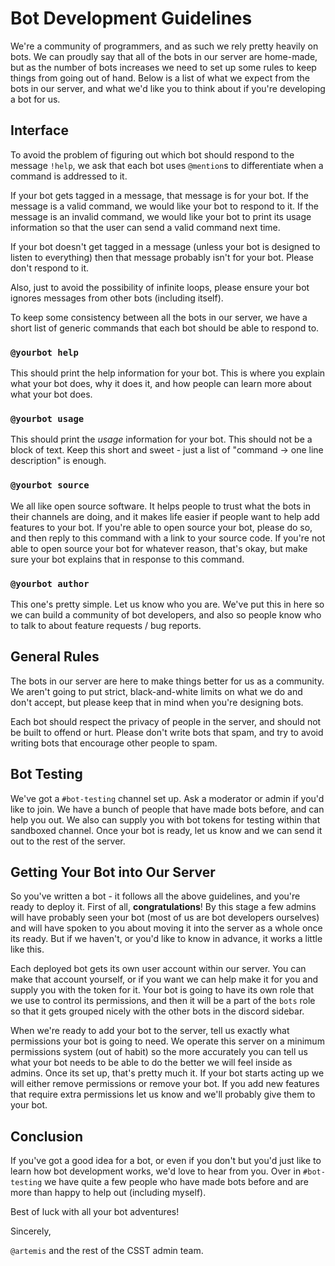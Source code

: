 # Bot Development Guidelines
We're a community of programmers, and as such we rely pretty heavily on bots.
We can proudly say that all of the bots in our server are home-made, but as the number of bots increases we need to set up some rules to keep things from going out of hand.
Below is a list of what we expect from the bots in our server, and what we'd like you to think about if you're developing a bot for us.

## Interface
To avoid the problem of figuring out which bot should respond to the message `!help`, we ask that each bot uses `@mention`s to differentiate when a command is addressed to it.

If your bot gets tagged in a message, that message is for your bot.
If the message is a valid command, we would like your bot to respond to it.
If the message is an invalid command, we would like your bot to print its usage information so that the user can send a valid command next time.

If your bot doesn't get tagged in a message (unless your bot is designed to listen to everything) then that message probably isn't for your bot.
Please don't respond to it.

Also, just to avoid the possibility of infinite loops, please ensure your bot ignores messages from other bots (including itself).

To keep some consistency between all the bots in our server, we have a short list of generic commands that each bot should be able to respond to.

### `@yourbot help`
This should print the help information for your bot.
This is where you explain what your bot does, why it does it, and how people can learn more about what your bot does.

### `@yourbot usage`
This should print the _usage_ information for your bot.
This should not be a block of text.
Keep this short and sweet - just a list of "command -> one line description" is enough.

### `@yourbot source`
We all like open source software.
It helps people to trust what the bots in their channels are doing, and it makes life easier if people want to help add features to your bot.
If you're able to open source your bot, please do so, and then reply to this command with a link to your source code.
If you're not able to open source your bot for whatever reason, that's okay, but make sure your bot explains that in response to this command.

### `@yourbot author`
This one's pretty simple.
Let us know who you are.
We've put this in here so we can build a community of bot developers, and also so people know who to talk to about feature requests / bug reports.

## General Rules
The bots in our server are here to make things better for us as a community.
We aren't going to put strict, black-and-white limits on what we do and don't accept, but please keep that in mind when you're designing bots.

Each bot should respect the privacy of people in the server, and should not be built to offend or hurt.
Please don't write bots that spam, and try to avoid writing bots that encourage other people to spam.

## Bot Testing
We've got a `#bot-testing` channel set up.
Ask a moderator or admin if you'd like to join.
We have a bunch of people that have made bots before, and can help you out.
We also can supply you with bot tokens for testing within that sandboxed channel.
Once your bot is ready, let us know and we can send it out to the rest of the server.

## Getting Your Bot into Our Server
So you've written a bot - it follows all the above guidelines, and you're ready to deploy it.
First of all, **congratulations**!
By this stage a few admins will have probably seen your bot (most of us are bot developers ourselves) and will have spoken to you about moving it into the server as a whole once its ready.
But if we haven't, or you'd like to know in advance, it works a little like this.

Each deployed bot gets its own user account within our server.
You can make that account yourself, or if you want we can help make it for you and supply you with the token for it.
Your bot is going to have its own role that we use to control its permissions, and then it will be a part of the `bots` role so that it gets grouped nicely with the other bots in the discord sidebar.

When we're ready to add your bot to the server, tell us exactly what permissions your bot is going to need.
We operate this server on a minimum permissions system (out of habit) so the more accurately you can tell us what your bot needs to be able to do the better we will feel inside as admins.
Once its set up, that's pretty much it.
If your bot starts acting up we will either remove permissions or remove your bot.
If you add new features that require extra permissions let us know and we'll probably give them to your bot.

## Conclusion
If you've got a good idea for a bot, or even if you don't but you'd just like to learn how bot development works, we'd love to hear from you.
Over in `#bot-testing` we have quite a few people who have made bots before and are more than happy to help out (including myself).

Best of luck with all your bot adventures!

Sincerely,

`@artemis` and the rest of the CSST admin team.
